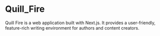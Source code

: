 # Quill_Fire

Quill Fire is a web application built with Next.js. It provides a user-friendly, feature-rich writing environment for authors and content creators.
